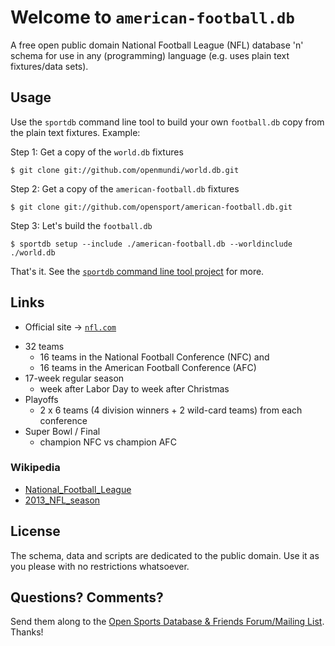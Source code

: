 # Welcome to `american-football.db`

A free open public domain National Football League (NFL) database 'n' schema
for use in any (programming) language
(e.g. uses plain text fixtures/data sets).


## Usage

Use the `sportdb` command line tool to build your own `football.db` copy
from the plain text fixtures.  Example:

Step 1:  Get a copy of the `world.db` fixtures

    $ git clone git://github.com/openmundi/world.db.git

Step 2:  Get a copy of the `american-football.db` fixtures

    $ git clone git://github.com/opensport/american-football.db.git

Step 3:  Let's build the `football.db`

    $ sportdb setup --include ./american-football.db --worldinclude ./world.db

That's it.
See the [`sportdb` command line tool project](https://github.com/geraldb/sport.db.ruby) for more.



## Links

- Official site -> [`nfl.com`](http://nfl.com)

<!-------- some facts ------------>

- 32 teams
  - 16 teams in the National Football Conference (NFC) and
  - 16 teams in the American Football Conference (AFC)
- 17-week regular season
  - week after Labor Day to week after Christmas
- Playoffs
  - 2 x 6 teams (4 division winners + 2 wild-card teams) from each conference 
- Super Bowl / Final
  - champion NFC vs champion AFC

### Wikipedia

- [National_Football_League](http://en.wikipedia.org/wiki/National_Football_League)
- [2013_NFL_season](http://en.wikipedia.org/wiki/2013_NFL_season)


## License

The schema, data and scripts are dedicated to the public domain.
Use it as you please with no restrictions whatsoever.

## Questions? Comments?

Send them along to the [Open Sports Database & Friends Forum/Mailing List](http://groups.google.com/group/opensport).
Thanks!
